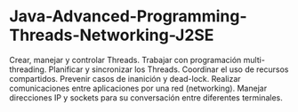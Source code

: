 # Java-Advanced-Programming-Threads-Networking-J2SE
Crear, manejar y controlar Threads.
Trabajar con programación multi-threading.
Planificar y sincronizar los Threads.
Coordinar el uso de recursos compartidos.
Prevenir casos de inanición y dead-lock.
Realizar comunicaciones entre aplicaciones por una red (networking).
Manejar direcciones IP y sockets para su conversación entre diferentes terminales.
